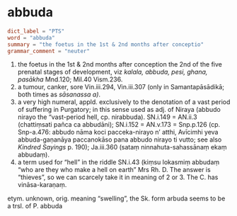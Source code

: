 # abbuda

``` toml
dict_label = "PTS"
word = "abbuda"
summary = "the foetus in the 1st & 2nd months after conceptio"
grammar_comment = "neuter"
```

1. the foetus in the 1st & 2nd months after conception the 2nd of the five prenatal stages of development, viz *kalala, abbuda, pesi, ghana, pasākha* Mnd.120; Mil.40 Vism.236.
2. a tumour, canker, sore Vin.iii.294, Vin.iii.307 (only in Samantapāsādikā; both times as *sāsanassa a)*.
3. a very high numeral, appld. exclusively to the denotation of a vast period of suffering in Purgatory; in this sense used as adj. of Niraya (abbudo nirayo the “vast\-period hell, cp. nirabbuda). SN.i.149 = AN.ii.3 (chattiṃsati pañca ca abbudāni); SN.i.152 = AN.v.173 = Snp.p.126 (cp. Snp\-a.476: abbudo nāma koci pacceka\-nirayo n’ atthi, Avīcimhi yeva abbuda\-gaṇanāya paccanokāso pana abbudo nirayo ti vutto; see also *Kindred Sayings* p. 190); Ja.iii.360 (sataṃ ninnahuta\-sahassānaṃ ekaṃ abbudaṃ).
4. a term used for “hell” in the riddle SN.i.43 (kiṃsu lokasmiṃ abbudaṃ “who are they who make a hell on earth” Mrs Rh. D. The answer is “thieves”, so we can scarcely take it in meaning of 2 or 3. The C. has vināsa\-karaṇaṃ.

etym. unknown, orig. meaning “swelling”, the Sk. form arbuda seems to be a trsl. of P. abbuda

